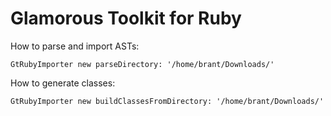 # Glamorous Toolkit for Ruby

How to parse and import ASTs:
```
GtRubyImporter new parseDirectory: '/home/brant/Downloads/'
```

How to generate classes:

```smalltalk
GtRubyImporter new buildClassesFromDirectory: '/home/brant/Downloads/'
```
